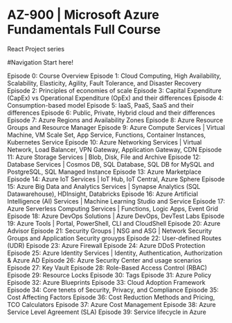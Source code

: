 # AZ-900 | Microsoft Azure Fundamentals Full Course
React Project series 

#Navigation Start here!

Episode 0: Course Overview
Episode 1: Cloud Computing, High Availability, Scalability, Elasticity, Agility, Fault Tolerance, and Disaster Recovery
Episode 2: Principles of economies of scale
Episode 3: Capital Expenditure (CapEx) vs Operational Expenditure (OpEx) and their differences
Episode 4: Consumption-based model
Episode 5: IaaS, PaaS, SaaS and their differences
Episode 6: Public, Private, Hybrid cloud and their differences
Episode 7: Azure Regions and Availability Zones
Episode 8: Azure Resource Groups and Resource Manager
Episode 9: Azure Compute Services | Virtual Machine, VM Scale Set, App Service, Functions, Container Instances, Kubernetes Service
Episode 10: Azure Networking Services | Virtual Network, Load Balancer, VPN Gateway, Application Gateway, CDN
Episode 11: Azure Storage Services | Blob, Disk, File and Archive
Episode 12: Database Services | Cosmos DB, SQL Database, SQL DB for MySQL and PostgreSQL, SQL Managed Instance
Episode 13: Azure Marketplace
Episode 14: Azure IoT Services | IoT Hub, IoT Central, Azure Sphere
Episode 15: Azure Big Data and Analytics Services | Synapse Analytics (SQL Datawarehouse), HDInsight, Databricks
Episode 16: Azure Artificial Intelligence (AI) Services | Machine Learning Studio and Service
Episode 17: Azure Serverless Computing Services | Functions, Logic Apps, Event Grid
Episode 18: Azure DevOps Solutions | Azure DevOps, DevTest Labs
Episode 19: Azure Tools | Portal, PowerShell, CLI and CloudShell
Episode 20: Azure Advisor
Episode 21: Security Groups | NSG and ASG | Network Security Groups and Application Security grouyps
Episode 22: User-defined Routes (UDR)
Episode 23: Azure Firewall
Episode 24: Azure DDoS Protection
Episode 25: Azure Identity Services | Identity, Authentication, Authorization & Azure AD
Episode 26: Azure Security Center and usage scenarios
Episode 27: Key Vault
Episode 28: Role-Based Access Control (RBAC)
Episode 29: Resource Locks
Episode 30: Tags
Episode 31: Azure Policy
Episode 32: Azure Blueprints
Episode 33: Cloud Adoption Framework
Episode 34: Core tenets of Security, Privacy, and Compliance
Episode 35: Cost Affecting Factors
Episode 36: Cost Reduction Methods and Pricing, TCO Calculators
Episode 37: Azure Cost Management
Episode 38: Azure Service Level Agreement (SLA)
Episode 39: Service lifecycle in Azure

